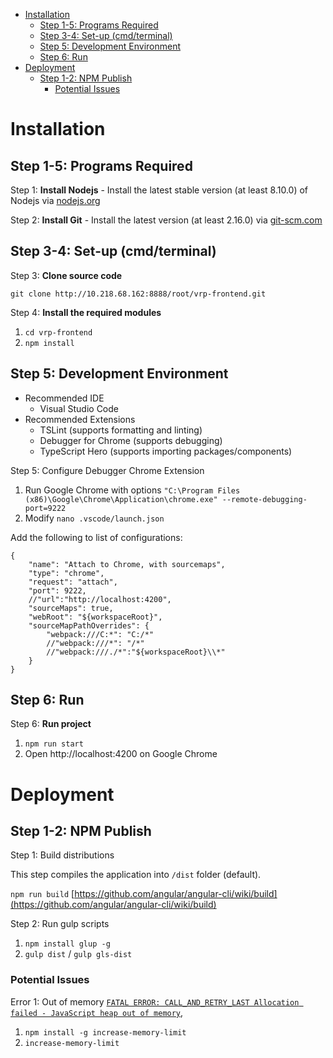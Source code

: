 - [Installation](#installation)
    - [Step 1-5: Programs Required](#step-1-5-programs-required)
    - [Step 3-4: Set-up (cmd/terminal)](#step-3-4-set-up-cmdterminal)
    - [Step 5: Development Environment](#step-5-development-environment)
    - [Step 6: Run](#step-6-run)
- [Deployment](#deployment)
    - [Step 1-2: NPM Publish](#step-1-2-npm-publish)
        - [Potential Issues](#potential-issues)

# Installation

## Step 1-5: Programs Required

Step 1: **Install Nodejs** - Install the latest stable version (at least 8.10.0) of Nodejs via [nodejs.org](https://nodejs.org/en/)

Step 2: **Install Git** - Install the latest version (at least 2.16.0) via [git-scm.com](https://git-scm.com/downloads)

## Step 3-4: Set-up (cmd/terminal)

Step 3: **Clone source code**

`git clone http://10.218.68.162:8888/root/vrp-frontend.git`

Step 4: **Install the required modules**

1. `cd vrp-frontend`
2. `npm install`

## Step 5: Development Environment

* Recommended IDE
    - Visual Studio Code
* Recommended Extensions
    - TSLint (supports formatting and linting)
    - Debugger for Chrome (supports debugging)
    - TypeScript Hero (supports importing packages/components)

Step 5: Configure Debugger Chrome Extension

1. Run Google Chrome with options `"C:\Program Files (x86)\Google\Chrome\Application\chrome.exe" --remote-debugging-port=9222`
2. Modify `nano .vscode/launch.json`

Add the following to list of configurations:
```
{
    "name": "Attach to Chrome, with sourcemaps",
    "type": "chrome",
    "request": "attach",
    "port": 9222,
    //"url":"http://localhost:4200",
    "sourceMaps": true,
    "webRoot": "${workspaceRoot}",
    "sourceMapPathOverrides": {
        "webpack:///C:*": "C:/*"
        //"webpack:///*": "/*"
        //"webpack:///./*":"${workspaceRoot}\\*"
    }
}
```

## Step 6: Run

Step 6: **Run project**

1. `npm run start`
2. Open http://localhost:4200 on Google Chrome

# Deployment

## Step 1-2: NPM Publish

Step 1: Build distributions

This step compiles the application into `/dist` folder (default).

`npm run build` [https://github.com/angular/angular-cli/wiki/build](https://github.com/angular/angular-cli/wiki/build)

Step 2: Run gulp scripts

1. `npm install glup -g`
2. `gulp dist` / `gulp gls-dist`

### Potential Issues

Error 1: Out of memory [`FATAL ERROR: CALL_AND_RETRY_LAST Allocation failed - JavaScript heap out of memory`](https://github.com/endel/increase-memory-limit),

1. `npm install -g increase-memory-limit`
2. `increase-memory-limit`
